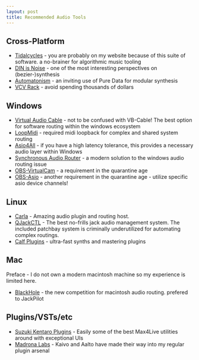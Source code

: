 ```yaml
---
layout: post
title: Recommended Audio Tools
---
```


## Cross-Platform
- [Tidalcycles](https://tidalcycles.org/index.php/Welcome) - you are probably on my website because of this suite of software.  a no-brainer for algorithmic music tooling
- [DIN is Noise](https://dinisnoise.org/) - one of the most interesting perspectives on (bezier-)synthesis
- [Automatonism](https://www.automatonism.com/) - an inviting use of Pure Data for modular synthesis
- [VCV Rack](https://vcvrack.com/) - avoid spending thousands of dollars

## Windows
- [Virtual Audio Cable](https://vac.muzychenko.net/en/) - not to be confused with VB-Cable! The best option for software routing within the windows ecosystem
- [LoopMidi](https://www.tobias-erichsen.de/software/loopmidi.html) - required midi loopback for complex and shared system routing
- [Asio4All](http://www.asio4all.org/) - if you have a high latency tolerance, this provides a necessary audio layer within Windows
- [Synchronous Audio Router](http://sar.audio/) - a modern solution to the windows audio routing issue
- [OBS-VirtualCam](https://obsproject.com/forum/resources/obs-virtualcam.539/) - a requirement in the quarantine age
- [OBS-Asio](https://github.com/Andersama/obs-asio) - another requirement in the quarantine age - utilize specific asio device channels!

## Linux
- [Carla](https://kx.studio/Applications:Carla) - Amazing audio plugin and routing host.
- [QJackCTL](https://qjackctl.sourceforge.io/) - The best no-frills jack audio management system.  The included patchbay system is criminally underutilized for automating complex routings.
- [Calf Plugins](https://calf-studio-gear.org/) - ultra-fast synths and mastering plugins

## Mac
Preface - I do not own a modern macintosh machine so my experience is limited here.
- [BlackHole](https://existential.audio/blackhole/) - the new competition for macintosh audio routing. prefered to JackPilot

## Plugins/VSTs/etc
- [Suzuki Kentaro Plugins](https://gumroad.com/szk_1992) - Easily some of the best Max4Live utilities around with exceptional UIs
- [Madrona Labs](https://madronalabs.com/) - Kaivo and Aalto have made their way into my regular plugin arsenal

